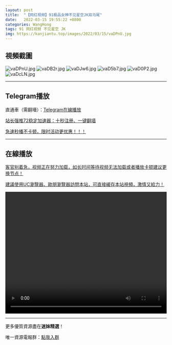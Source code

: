```yaml
---
layout: post
title:  "【网红视频】91极品女神不见星空JK双马尾"
date:   2022-03-15 19:55:22 +0800
categories: WangHong
tags: 91 网红视频 不见星空 JK
img: https://kanjiantu.top/images/2022/03/15/vaDPnU.jpg
---
```



## 視頻截圖

![vaDPnU.jpg](https://kanjiantu.top/images/2022/03/15/vaDPnU.jpg)
![vaDB2r.jpg](https://kanjiantu.top/images/2022/03/15/vaDB2r.jpg)
![vaDJw6.jpg](https://kanjiantu.top/images/2022/03/15/vaDJw6.jpg)
![vaD5b7.jpg](https://kanjiantu.top/images/2022/03/15/vaD5b7.jpg)
![vaD0P2.jpg](https://kanjiantu.top/images/2022/03/15/vaD0P2.jpg)
![vaDcLN.jpg](https://kanjiantu.top/images/2022/03/15/vaDcLN.jpg)
* * *
## Telegram播放

直通車（需翻墻）：[Telegram在線播放](https://t.me/mimeijingxuan/51)

<u>站长强推72稳定加速器：[十秒注册、一键翻墙](https://www.mimei.blog/skip/vpn.html) </u>


<u>急速秒播不卡顿，限时活动更优惠！！！</u>
* * *
## 在線播放
<u>客官别着急，视频正在努力加载，如长时间等待视频无法加载或者播放卡顿建议更换节点！</u>

<u>建議使用UC瀏覽器、歐朋瀏覽器訪問本站，可直接緩存本站視頻，激情又給力！</u>
<center><video src="https://cdn.publer.io/uploads/videos/6245e31cdb2797343b2490b2/f4b86007e259097153eb4349f5b96030.mp4" width="100%" height="380px"  controls="controls"></video></center>

* * *
更多優質資源盡在**迷妹精選**！

唯一資源電報群：[點我入群](https://t.me/mimeijingxuan)


